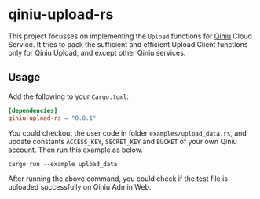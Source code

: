 # qiniu-upload-rs

This project focusses on implementing the `Upload` functions for
[Qiniu](https://www.qiniu.com/) Cloud Service. It tries to pack the sufficient
and efficient Upload Client functions only for Qiniu Upload, and except other
Qiniu services.

## Usage

Add the following to your `Cargo.toml`:

```toml
[dependencies]
qiniu-upload-rs = "0.0.1"
```

You could checkout the user code in folder `examples/upload_data.rs`, and update
constants `ACCESS_KEY`, `SECRET_KEY` and `BUCKET` of your own Qiniu account.
Then run this example as below.

```
cargo run --example upload_data
```

After running the above command, you could check if the test file is uploaded
successfully on Qiniu Admin Web.
